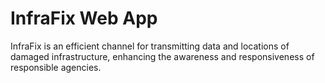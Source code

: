 # InfraFix Web App
InfraFix is an efficient channel for transmitting data and locations of damaged infrastructure, enhancing the awareness and responsiveness of responsible agencies.
